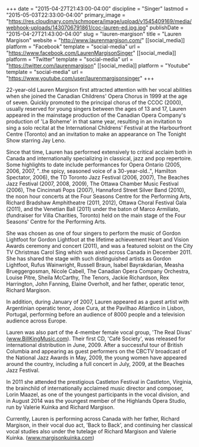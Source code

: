 +++
date = "2015-04-27T21:43:00-04:00"
discipline = "Singer"
lastmod = "2015-05-03T22:33:00-04:00"
primary_image = "https://res.cloudinary.com/schmopera/image/upload/v1545409169/media/webhook-uploads/1430706791861/coc-lauren-ed.jpg.jpg"
publishDate = "2015-04-27T21:43:00-04:00"
slug = "lauren-margison"
title = "Lauren Margison"
website = "http://www.laurenmargison.com/"
[[social_media]]
platform = "Facebook"
template = "social-media"
url = "https://www.facebook.com/LaurenMargisonSinger"
[[social_media]]
platform = "Twitter"
template = "social-media"
url = "https://twitter.com/laurenmargison"
[[social_media]]
platform = "Youtube"
template = "social-media"
url = "https://www.youtube.com/user/laurenmargisonsinger"
+++

22-year-old Lauren Margison first attracted attention with her vocal abilities when she joined the Canadian Childrens' Opera Chorus in 1999 at the age of seven. Quickly promoted to the principal chorus of the CCOC (2000), usually reserved for young singers between the ages of 13 and 17, Lauren appeared in the mainstage production of the Canadian Opera Company's production of 'La Boheme' in that same year, resulting in an invitation to sing a solo recital at the International Childrens' Festival at the Harbourfront Centre (Toronto) and an invitation to make an appearance on The Tonight Show starring Jay Leno. 

Since that time, Lauren has performed extensively to critical acclaim both in Canada and internationally specializing in classical, jazz and pop repertoire. Some highlights to date include performances for Opera Ontario (2005, 2006, 2007, "..the spicy, seasoned voice of a 30-year-old..", Hamilton Spectator, 2006), the TD Toronto Jazz Festival (2006, 2007), The Beaches Jazz Festival (2007, 2008, 2009), The Ottawa Chamber Music Festival (2006), The Cincinnati Pops (2007), Hannaford Street Silver Band (2010), the noon hour concerts at the Four Seasons Centre for the Performing Arts, Richard Bradshaw Amphitheatre (2011, 2012), Ottawa Choral Festival Gala (2011), and the Venetian Ball (2011) under the baton of Marco Armiliato, (fundraiser for Villa Charities, Toronto) held on the main stage of the Four Seasons' Centre for the Performing Arts. 

She was chosen as one of four singers to perform the music of Gordon Lightfoot for Gordon Lightfoot at the lifetime achievement Heart and Vision Awards ceremony and concert (2011), and was a featured soloist on the City TV Christmas Carol Sing which was aired across Canada in December 2011. She has shared the stage with such distinguished artists as Gordon Lightfoot, Rufus Wainwright, Russell Braun, Isabel Bayrakdarian, Measha Brueggergosman, Nicole Cabell, The Canadian Opera Company Orchestra, Louise Pitre, Sheila McCarthy, The Tenors, Jackie Richardson, Rex Harrington, John Fanning, Elaine Overholt, and her father, operatic tenor, Richard Margison. 

In addition, during January of 2007, Lauren appeared as a guest artist with Argentinian operatic tenor, Jose Cura, at the Pavilhao Atlantico in Lisbon, Portugal, performing before an audience of 8000 people and a television audience across Europe. 

Lauren was also part of the 4-member female vocal group, 'The Real Divas' (www.BillKingMusic.com). Their first CD, 'Café Society', was released for international distribution in June, 2009. After a successful tour of British Columbia and appearing as guest performers on the CBCTV broadcast of the National Jazz Awards in May, 2009, the young women have appeared around the country, including a full concert in July, 2009, at the Beaches Jazz Festival. 

In 2011 she attended the prestigious Castleton Festival in Castleton, Virginia, the brainchild of internationally acclaimed music director and composer, Lorin Maazel, as one of the youngest participants in the vocal division, and in August 2014 was the youngest member of the Highlands Opera Studio, run by Valerie Kuinka and Richard Margison.

Currently, Lauren is performing across Canada with her father, Richard Margison, in their vocal duo act, 'Back to Back', and continuing her classical vocal studies also under the tutelage of Richard Margison and Valerie Kuinka. (www.margisonkuinka.com)
